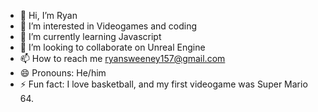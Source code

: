 - 👋 Hi, I’m Ryan
- 👀 I’m interested in Videogames and coding
- 🌱 I’m currently learning Javascript
- 💞️ I’m looking to collaborate on Unreal Engine
- 📫 How to reach me ryansweeney157@gmail.com
- 😄 Pronouns: He/him
- ⚡ Fun fact: I love basketball, and my first videogame was Super Mario 64. 

<!---
ryansweeney157/ryansweeney157 is a ✨ special ✨ repository because its `README.md` (this file) appears on your GitHub profile.
You can click the Preview link to take a look at your changes.
--->
